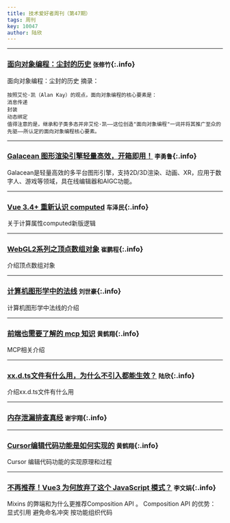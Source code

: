 ```yaml
---
title: 技术爱好者周刊（第47期）
tags: 周刊
key: 10047
author: 陆欣
---
```

---

### [面向对象编程：尘封的历史](https://medium.com/javascript-scene/the-forgotten-history-of-oop-88d71b9b2d9f) `张修竹`{:.info}

面向对象编程：尘封的历史
摘录：
```
按照艾伦·凯（Alan Kay）的观点，面向对象编程的核心要素是：
消息传递
封装
动态绑定
值得注意的是，继承和子类多态并非艾伦·凯——这位创造"面向对象编程"一词并将其推广至众的先驱——所认定的面向对象编程核心要素。
```

---
### [Galacean 图形渲染引擎轻量高效，开箱即用！](https://mp.weixin.qq.com/s/vWtKK9RMDw-5ya609cOPdA) `李勇鲁`{:.info}

Galacean是轻量高效的多平台图形引擎，支持2D/3D渲染、动画、XR，应用于数字人、游戏等领域，具在线编辑器和AIGC功能。

---
### [Vue 3.4+ 重新认识 computed](https://juejin.cn/post/7487802187730878500) `车泽民`{:.info}

关于计算属性computed新版逻辑

---
### [WebGL2系列之顶点数组对象](https://www.cnblogs.com/10manongit/p/12844726.html) `崔鹏程`{:.info}

介绍顶点数组对象

---
### [计算机图形学中的法线](https://juejin.cn/post/7505982393192677416) `刘世豪`{:.info}

计算机图形学中法线的介绍

---
### [前端也需要了解的 mcp 知识](https://juejin.cn/post/7495598591488016394) `黄鹤翔`{:.info}
MCP相关介绍

---
### [xx.d.ts文件有什么用，为什么不引入都能生效？](https://mp.weixin.qq.com/s/yImS76USqEZHCulgUBohZA) `陆欣`{:.info}

介绍xx.d.ts文件有什么用

---
### [内存泄漏排查真经](https://juejin.cn/post/7507073911684038666?searchId=202505222331526734150EE4480EF60E18) `谢宇翔`{:.info}


---

### [Cursor编辑代码功能是如何实现的](https://mp.weixin.qq.com/s/B0ZLELPbXla5EMBcs9qbhg) `黄鹤翔`{:.info}

Cursor 编辑代码功能的实现原理和过程

---

### [不再推荐！Vue3 为何放弃了这个 JavaScript 模式？](https://mp.weixin.qq.com/s/fDp5FkP1TYVNbSEePRNVTA) `李文娟`{:.info}

Mixins 的弊端和为什么更推荐Composition API 。
Composition API 的优势：
显式引用
避免命名冲突
按功能组织代码
